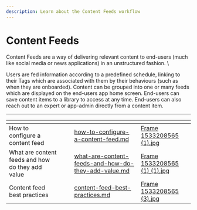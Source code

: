 ```yaml
---
description: Learn about the Content Feeds workflow
---
```


# Content Feeds

Content Feeds are a way of delivering relevant content to end-users (much like social media or news applications) in an unstructured fashion. \


Users are fed information according to a predefined schedule, linking to their Tags which are associated with them by their behaviours (such as when they are onboarded). Content can be grouped into one or many feeds which are displayed on the end-users app home screen. End-users can save content items to a library to access at any time. End-users can also reach out to an expert or app-admin directly from a content item.



***

<table data-view="cards"><thead><tr><th></th><th></th><th></th><th data-hidden data-card-target data-type="content-ref"></th><th data-hidden data-card-cover data-type="files"></th></tr></thead><tbody><tr><td>How to configure a content feed</td><td></td><td></td><td><a href="how-to-configure-a-content-feed.md">how-to-configure-a-content-feed.md</a></td><td><a href="../../../.gitbook/assets/Frame 1533208565 (1).jpg">Frame 1533208565 (1).jpg</a></td></tr><tr><td>What are content feeds and how do they add value</td><td></td><td></td><td><a href="what-are-content-feeds-and-how-do-they-add-value.md">what-are-content-feeds-and-how-do-they-add-value.md</a></td><td><a href="../../../.gitbook/assets/Frame 1533208565 (1) (1).jpg">Frame 1533208565 (1) (1).jpg</a></td></tr><tr><td>Content feed best practices</td><td></td><td></td><td><a href="content-feed-best-practices.md">content-feed-best-practices.md</a></td><td><a href="../../../.gitbook/assets/Frame 1533208565 (3).jpg">Frame 1533208565 (3).jpg</a></td></tr></tbody></table>
